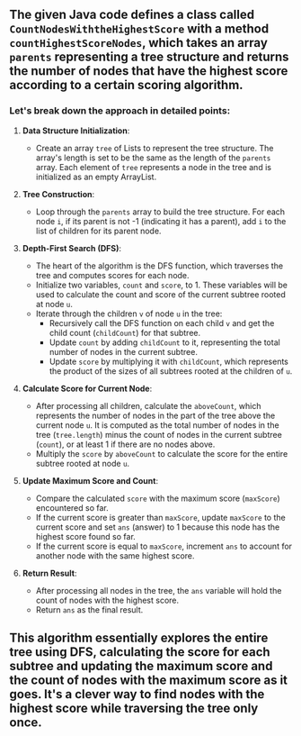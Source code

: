 ## The given Java code defines a class called `CountNodesWiththeHighestScore` with a method `countHighestScoreNodes`, which takes an array `parents` representing a tree structure and returns the number of nodes that have the highest score according to a certain scoring algorithm. 

### Let's break down the approach in detailed points:

1. **Data Structure Initialization**:
   - Create an array `tree` of Lists to represent the tree structure. The array's length is set to be the same as the length of the `parents` array. Each element of `tree` represents a node in the tree and is initialized as an empty ArrayList.

2. **Tree Construction**:
   - Loop through the `parents` array to build the tree structure. For each node `i`, if its parent is not -1 (indicating it has a parent), add `i` to the list of children for its parent node.

3. **Depth-First Search (DFS)**:
   - The heart of the algorithm is the DFS function, which traverses the tree and computes scores for each node.
   - Initialize two variables, `count` and `score`, to 1. These variables will be used to calculate the count and score of the current subtree rooted at node `u`.
   - Iterate through the children `v` of node `u` in the tree:
     - Recursively call the DFS function on each child `v` and get the child count (`childCount`) for that subtree.
     - Update `count` by adding `childCount` to it, representing the total number of nodes in the current subtree.
     - Update `score` by multiplying it with `childCount`, which represents the product of the sizes of all subtrees rooted at the children of `u`.

4. **Calculate Score for Current Node**:
   - After processing all children, calculate the `aboveCount`, which represents the number of nodes in the part of the tree above the current node `u`. It is computed as the total number of nodes in the tree (`tree.length`) minus the count of nodes in the current subtree (`count`), or at least 1 if there are no nodes above.
   - Multiply the `score` by `aboveCount` to calculate the score for the entire subtree rooted at node `u`.

5. **Update Maximum Score and Count**:
   - Compare the calculated `score` with the maximum score (`maxScore`) encountered so far.
   - If the current score is greater than `maxScore`, update `maxScore` to the current score and set `ans` (answer) to 1 because this node has the highest score found so far.
   - If the current score is equal to `maxScore`, increment `ans` to account for another node with the same highest score.

6. **Return Result**:
   - After processing all nodes in the tree, the `ans` variable will hold the count of nodes with the highest score.
   - Return `ans` as the final result.

## This algorithm essentially explores the entire tree using DFS, calculating the score for each subtree and updating the maximum score and the count of nodes with the maximum score as it goes. It's a clever way to find nodes with the highest score while traversing the tree only once.
